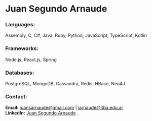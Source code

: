 # Juan Segundo Arnaude

### Languages:
Assembly, C, C#, Java, Ruby, Python, JavaScript, TypeScript, Kotlin  

### Frameworks:
Node.js, React.js, Spring  

### Databases:
PostgreSQL, MongoDB, Cassandra, Redis, HBase, Neo4J  

### Contact:
**Email:** juansarnaude@gmail.com | jarnaude@itba.edu.ar  
**LinkedIn:** [Juan Segundo Arnaude](https://www.linkedin.com/in/juan-segundo-arnaude-5951b0282/)  
